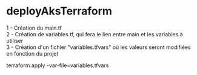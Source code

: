 # deployAksTerraform

1 - Création du main.tf  
2 - Création de variables.tf, qui fera le lien entre main et les variables à utiliser  
3 - Création d'un fichier "variables.tfvars" où les valeurs seront modifiées en fonction du projet  

terraform apply -var-file=variables.tfvars
